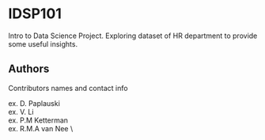 # IDSP101
Intro to Data Science Project. Exploring dataset of HR department to provide some useful insights. 

## Authors

Contributors names and contact info

ex. D. Paplauski \
ex. V. Li \
ex. P.M Ketterman \
ex. R.M.A van Nee \